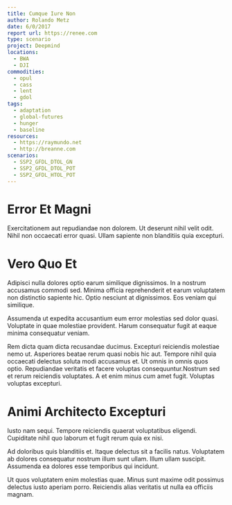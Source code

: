 ```yaml
---
title: Cumque Iure Non
author: Rolando Metz
date: 6/0/2017
report url: https://renee.com
type: scenario
project: Deepmind
locations:
  - BWA
  - DJI
commodities:
  - opul
  - cass
  - lent
  - gdol
tags:
  - adaptation
  - global-futures
  - hunger
  - baseline
resources:
  - https://raymundo.net
  - http://breanne.com
scenarios:
  - SSP2_GFDL_DTOL_GN
  - SSP2_GFDL_DTOL_POT
  - SSP2_GFDL_HTOL_POT
---
```

# Error Et Magni
Exercitationem aut repudiandae non dolorem. Ut deserunt nihil velit odit. Nihil non occaecati error quasi. Ullam sapiente non blanditiis quia excepturi.

# Vero Quo Et
Adipisci nulla dolores optio earum similique dignissimos. In a nostrum accusamus commodi sed. Minima officia reprehenderit et earum voluptatem non distinctio sapiente hic. Optio nesciunt at dignissimos. Eos veniam qui similique.
 Assumenda ut expedita accusantium eum error molestias sed dolor quasi. Voluptate in quae molestiae provident. Harum consequatur fugit at eaque minima consequatur veniam.
 Rem dicta quam dicta recusandae ducimus. Excepturi reiciendis molestiae nemo ut. Asperiores beatae rerum quasi nobis hic aut. Tempore nihil quia occaecati delectus soluta modi accusamus et. Ut omnis in omnis quos optio. Repudiandae veritatis et facere voluptas consequuntur.Nostrum sed et rerum reiciendis voluptates. A et enim minus cum amet fugit. Voluptas voluptas excepturi.

# Animi Architecto Excepturi
Iusto nam sequi. Tempore reiciendis quaerat voluptatibus eligendi. Cupiditate nihil quo laborum et fugit rerum quia ex nisi.
 Ad doloribus quis blanditiis et. Itaque delectus sit a facilis natus. Voluptatem ab dolores consequatur nostrum illum sunt ullam. Illum ullam suscipit. Assumenda ea dolores esse temporibus qui incidunt.
 Ut quos voluptatem enim molestias quae. Minus sunt maxime odit possimus delectus iusto aperiam porro. Reiciendis alias veritatis ut nulla ea officiis magnam.
